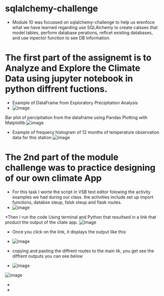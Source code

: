 # sqlalchemy-challenge
* Module 10 was focussed on sqlalchemy-challenge to help us erenfoce what we have learned regarding use SQLAlchemy to create calsses that model tables, perform database perations, reflcet existing databases, and use inpector function to see DB information.

# The first part of the assignemt is to Analyze and Explore the Climate Data using jupyter notebook in python diffrent fuctions.
* Example of DataFrame from Exploratory Precipitation Analysis
* ![image](https://user-images.githubusercontent.com/117956888/221996599-4e64c236-cc19-4e84-a353-f02b9178d762.png)

Bar plot of percipitation from the dataframe using  Pandas Plotting with Matplotlib 
![image](https://user-images.githubusercontent.com/117956888/221996777-a61e8ce2-2358-4895-8db4-90e34984e167.png)

* Example of frequecy histogram of 12 months of temperature observation data for this station 
![image](https://user-images.githubusercontent.com/117956888/221997327-fa50d9d8-453f-4d2c-931b-2893a6ef31e5.png)

# The 2nd part of the module challenge was to practice designing of our own climate App
* For this task I worte the script in VSB text editor folowing the activity examples we had during our class. the activities include set up import functions, databse steup, falsk steup and flask routes.
* ![image](https://user-images.githubusercontent.com/117956888/221998155-2ca2fe05-8721-4060-9400-26eae40e9af1.png)

*Then I run the code Using terminal and Python that resultsed in a link that product the output of the cliate app.
![image](https://user-images.githubusercontent.com/117956888/221998863-4f6811c5-6154-40ce-9bbe-dd71cb6057d8.png)

* Once you click on the link, it displays the output like this:
* ![image](https://user-images.githubusercontent.com/117956888/221999071-73783145-a768-4e58-9ce2-b2e33d031ef7.png)

* copying and pasting the diffrent routes to the main lik, you get see the diffrent outputs you can see below
* ![image](https://user-images.githubusercontent.com/117956888/221999351-551e57f4-f175-4da2-95ce-c6a820a738b0.png)

![image](https://user-images.githubusercontent.com/117956888/221999451-ce7887e4-be3e-44ab-8570-1f39f9fb2bc7.png)


* 
* 





